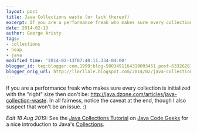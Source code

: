 ```yaml
---
layout: post
title: Java Collections waste (or lack thereof)
excerpt: If you are a performance freak who makes sure every collection is initialized with the "right" size then don't be.
date: 2014-02-13
author: George Aristy
tags:
- collections
- heap
- java
modified_time: '2014-02-13T07:40:11.334-04:00'
blogger_id: tag:blogger.com,1999:blog-5903491164319093451.post-6332626101719731087
blogger_orig_url: http://llorllale.blogspot.com/2014/02/java-collections-waste-or-lack-thereof.html
---
```


If you are a performance freak who makes sure every collection is initialized with the "right" size then don't be: http://java.dzone.com/articles/java-collection-waste. In all fairness, notice the caveat at the end, though I also suspect that won't be an issue. :)

*Edit 18 Aug 2019:* See the [Java Collections Tutorial](https://examples.javacodegeeks.com/java-collections-tutorial/) on [Java Code Geeks](https://www.javacodegeeks.com/) for a nice introduction to Java's [Collections](https://docs.oracle.com/javase/tutorial/collections/intro/index.html).

